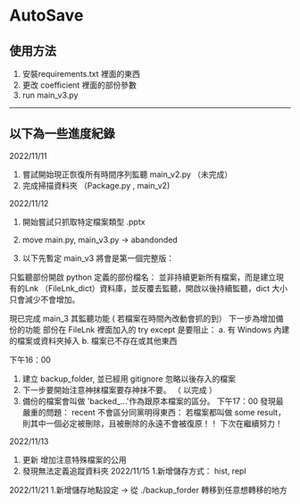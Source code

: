 # AutoSave

## 使用方法
1. 安裝requirements.txt 裡面的東西
2. 更改 coefficient 裡面的部份參數
3. run main_v3.py



------
## 以下為一些進度紀錄
2022/11/11
1. 嘗試開始現正恢復所有時間序列監聽 main_v2.py （未完成）
2. 完成掃描資料夾 （Package.py , main_v2)


2022/11/12
1. 開始嘗試只抓取特定檔案類型 .pptx
2. move main.py, main_v3.py -> abandonded

3. 以下先暫定 main_v3 將會是第一個完整版：

只監聽部份開啟 python 定義的部份檔名：
並非持續更新所有檔案，而是建立現有的Lnk （FileLnk_dict）資料庫，並反覆去監聽，開啟以後持續監聽，dict 大小只會減少不會增加。

現已完成 main_3 其監聽功能 ( 若檔案在時間內改動會抓的到）
下一步為增加備份的功能
部份在 FileLnk 裡面加入的 try except 是要阻止：
    a. 有 Windows 內建的檔案或資料夾掉入
    b. 檔案已不存在或其他東西

下午16：00
1. 建立 backup_folder, 並已經用 gitignore 忽略以後存入的檔案
2. 下一步要開始注意神抹檔案要存神抹不要。 （ 以完成 ）
3. 備份的檔案會叫做 'backed_...'作為跟原本檔案的區分。
下午17：00
發現最嚴重的問題：
 recent 不會區分同黨明得東西： 若檔案都叫做 some result，則其中一個必定被刪除，且被刪除的永遠不會被復原！！
下次在繼續努力！

2022/11/13
1. 更新 增加注意特殊檔案的公用
2. 發現無法定義追蹤資料夾
2022/11/15
1.新增儲存方式： hist, repl

2022/11/21
1.新增儲存地點設定 -> 從 ./backup_forder 轉移到任意想轉移的地方